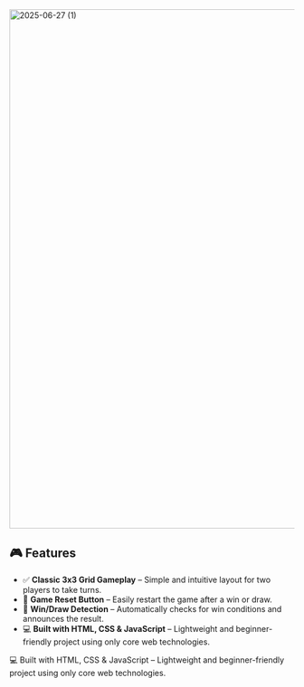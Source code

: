 <img width="919" alt="2025-06-27 (1)" src="https://github.com/user-attachments/assets/e5ee15ba-41ae-47a5-b70e-8a482803b3dc" />



## 🎮 Features

- ✅ **Classic 3x3 Grid Gameplay** – Simple and intuitive layout for two players to take turns.
- 🔁 **Game Reset Button** – Easily restart the game after a win or draw.
- 🧠 **Win/Draw Detection** – Automatically checks for win conditions and announces the result.
- 💻 **Built with HTML, CSS & JavaScript** – Lightweight and beginner-friendly project using only core web technologies.

💻 Built with HTML, CSS & JavaScript – Lightweight and beginner-friendly project using only core web technologies.
